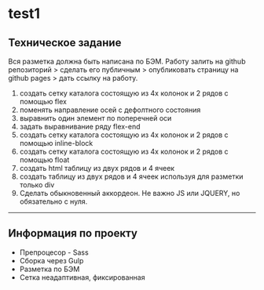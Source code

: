 # test1
## Техническое задание
Вся разметка должна быть написана по БЭМ. Работу залить на github репозиторий > сделать его публичным > опубликовать страницу на github pages > дать ссылку на работу.
1. создать сетку каталога состоящую из 4х колонок и 2 рядов с помощью flex
2. поменять направление осей с дефолтного состояния
3. выравнить один элемент по поперечней оси
4. задать выравнивание ряду flex-end
5. создать сетку каталога состоящую из 4х колонок и 2 рядов с помощью inline-block
6. создать сетку каталога состоящую из 4х колонок и 2 рядов с помощью float
7. создать html таблицу из двух рядов и 4 ячеек
8. создать таблицу из двух рядов и 4 ячеек используя для разметки только div
9. Сделать обыкновенный аккордеон. Не важно JS или JQUERY, но обязательно с нуля.

---
## Информация по проекту

* Препроцесор - Sass
* Сборка через Gulp
* Разметка по БЭМ
* Сетка неадаптивная, фиксированная

